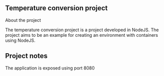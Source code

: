 ## Temperature conversion project

About the project

The temperature conversion project is a project developed in NodeJS. The project aims to be an example for creating an environment with containers using NodeJS.

## Project notes

The application is exposed using port 8080
